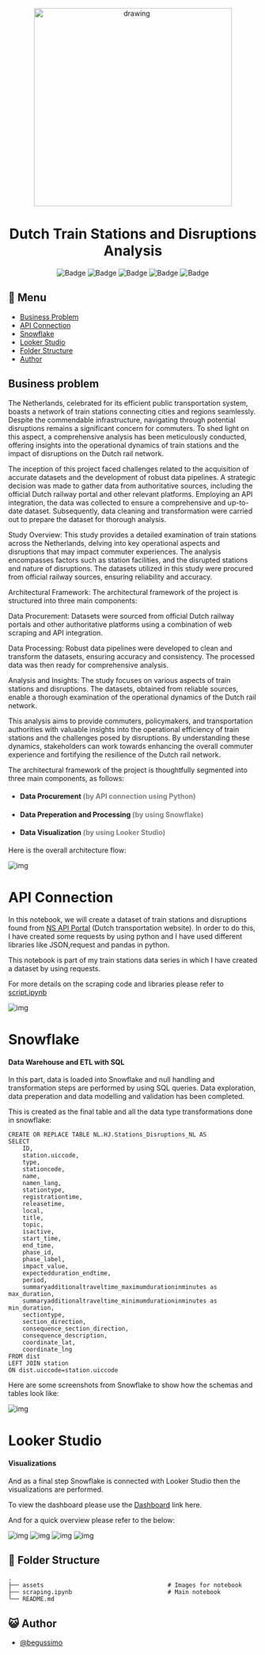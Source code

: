 <div align="center">
<img src="assets/ns_nl_train.png" alt="drawing" width="400"/> <br />


# Dutch Train Stations and Disruptions Analysis 


![Badge](https://img.shields.io/badge/Jupyter-F37626.svg?&style=for-the-badge&logo=Jupyter&logoColor=white)
![Badge](https://img.shields.io/badge/JSON-43B02A?&style=for-the-badge&logo=json&logoColor=white)
![Badge](https://img.shields.io/badge/Request-%23D3FB52?&style=for-the-badge&logoColor=white)
![Badge](https://img.shields.io/badge/Snowflake-%2329B5E8?&style=for-the-badge&logo=Snowflake&logoColor=white)
![Badge](https://img.shields.io/badge/Looker_Studio-8A2TK2?style=for-the-badge&logo=Looker&logoColor=white&color=%23DE3163&cacheSeconds=%234285F4)

</div>

## :bookmark_tabs: Menu

- [Business Problem](#Business-Problem)
- [API Connection](#API-Connection)
- [Snowflake](#Snowflake)
- [Looker Studio](#Looker-Studio)
- [Folder Structure](#closedbook-results)
- [Author](#smiley_cat-author)

## Business problem


The Netherlands, celebrated for its efficient public transportation system, boasts a network of train stations connecting cities and regions seamlessly. Despite the commendable infrastructure, navigating through potential disruptions remains a significant concern for commuters. To shed light on this aspect, a comprehensive analysis has been meticulously conducted, offering insights into the operational dynamics of train stations and the impact of disruptions on the Dutch rail network.

The inception of this project faced challenges related to the acquisition of accurate datasets and the development of robust data pipelines. A strategic decision was made to gather data from authoritative sources, including the official Dutch railway portal and other relevant platforms. Employing an API integration, the data was collected to ensure a comprehensive and up-to-date dataset. Subsequently, data cleaning and transformation were carried out to prepare the dataset for thorough analysis.

Study Overview:
This study provides a detailed examination of train stations across the Netherlands, delving into key operational aspects and disruptions that may impact commuter experiences. The analysis encompasses factors such as station facilities, and the disrupted stations and nature of disruptions. The datasets utilized in this study were procured from official railway sources, ensuring reliability and accuracy.

Architectural Framework:
The architectural framework of the project is structured into three main components:

Data Procurement: Datasets were sourced from official Dutch railway portals and other authoritative platforms using a combination of web scraping and API integration.

Data Processing: Robust data pipelines were developed to clean and transform the datasets, ensuring accuracy and consistency. The processed data was then ready for comprehensive analysis.

Analysis and Insights: The study focuses on various aspects of train stations and disruptions. The datasets, obtained from reliable sources, enable a thorough examination of the operational dynamics of the Dutch rail network.

This analysis aims to provide commuters, policymakers, and transportation authorities with valuable insights into the operational efficiency of train stations and the challenges posed by disruptions. By understanding these dynamics, stakeholders can work towards enhancing the overall commuter experience and fortifying the resilience of the Dutch rail network.

The architectural framework of the project is thoughtfully segmented into three main components, as follows:




- #### Data Procurement <font color='gray'> (by API connection using Python) </font>
- #### Data Preperation and Processing <font color='gray'>(by using Snowflake) </font>
- #### Data Visualization <font color='gray'>(by using Looker Studio) </font>



Here is the overall architecture flow:


![img](assets/arch.png)

# API Connection 
In this notebook, we will create a dataset of train stations and disruptions found from [NS API Portal](https://apiportal.ns.nl/) (Dutch transportation website). In order to do this, I have created some requests by using python and I have used different libraries like JSON,request and pandas in python.  

This notebook is part of my train stations data series in which I have created a dataset by using requests.

For more details on the scraping code and libraries please refer to [script.ipynb](/Users/begumkoca/Documents/GitHub/nederlandse-spoorwegen/script.ipynb)

![img](assets/ns_nl_api1.png)

# Snowflake

#### Data Warehouse and ETL with SQL

In this part, data is loaded into Snowflake and null handling and transformation steps are performed by using SQL queries. Data exploration, data preperation and data modelling and validation has been completed.


This is created as the final table and all the data type transformations done in snowflake:


```console
CREATE OR REPLACE TABLE NL.HJ.Stations_Disruptions_NL AS
SELECT 
    ID,
    station.uiccode,
    type,
    stationcode,
    name,
    namen_lang,
    stationtype,
    registrationtime,
    releasetime,
    local,
    title,
    topic,
    isactive,
    start_time,
    end_time,
    phase_id,
    phase_label,
    impact_value,
    expectedduration_endtime,
    period,
    summaryadditionaltraveltime_maximumdurationinminutes as max_duration,
    summaryadditionaltraveltime_minimumdurationinminutes as min_duration,
    sectiontype,
    section_direction,
    consequence_section_direction,
    consequence_description,
    coordinate_lat,
    coordinate_lng
FROM dist
LEFT JOIN station
ON dist.uiccode=station.uiccode
```


Here are some screenshots from Snowflake to show how the schemas and tables look like:

![img](assets/Snowflake1.png)



# Looker Studio 

#### Visualizations

And as a final step Snowflake is connected with Looker Studio then the visualizations are performed.

To view the dashboard please use the [Dashboard](https://lookerstudio.google.com/u/0/reporting/26122bc4-607d-41fc-a635-94927f7d36b6/page/UuMjD) link here.

And for a quick overview please refer to the below:

![img](assets/lk1.png)
![img](assets/lk2.png)
![img](assets/lk3.png)
![img](assets/lk4.png)





## :open_file_folder: Folder Structure

```
.
├── assets                                   # Images for notebook
├── scraping.ipynb                           # Main notebook                       
└── README.md
```


## :smiley_cat: Author

- [@begussimo](https://github.com/begussimo)